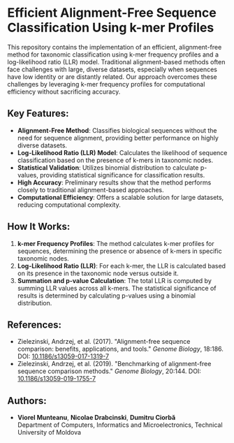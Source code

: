 # Efficient Alignment-Free Sequence Classification Using k-mer Profiles

This repository contains the implementation of an efficient, alignment-free method for taxonomic classification using k-mer frequency profiles and a log-likelihood ratio (LLR) model. Traditional alignment-based methods often face challenges with large, diverse datasets, especially when sequences have low identity or are distantly related. Our approach overcomes these challenges by leveraging k-mer frequency profiles for computational efficiency without sacrificing accuracy.

## Key Features:
- **Alignment-Free Method**: Classifies biological sequences without the need for sequence alignment, providing better performance on highly diverse datasets.
- **Log-Likelihood Ratio (LLR) Model**: Calculates the likelihood of sequence classification based on the presence of k-mers in taxonomic nodes.
- **Statistical Validation**: Utilizes binomial distribution to calculate p-values, providing statistical significance for classification results.
- **High Accuracy**: Preliminary results show that the method performs closely to traditional alignment-based approaches.
- **Computational Efficiency**: Offers a scalable solution for large datasets, reducing computational complexity.

## How It Works:
1. **k-mer Frequency Profiles**: The method calculates k-mer profiles for sequences, determining the presence or absence of k-mers in specific taxonomic nodes.
2. **Log-Likelihood Ratio (LLR)**: For each k-mer, the LLR is calculated based on its presence in the taxonomic node versus outside it.
3. **Summation and p-value Calculation**: The total LLR is computed by summing LLR values across all k-mers. The statistical significance of results is determined by calculating p-values using a binomial distribution.

## References:
- Zielezinski, Andrzej, et al. (2017). "Alignment-free sequence comparison: benefits, applications, and tools." *Genome Biology*, 18:186. DOI: [10.1186/s13059-017-1319-7](https://doi.org/10.1186/s13059-017-1319-7)
- Zielezinski, Andrzej, et al. (2019). "Benchmarking of alignment-free sequence comparison methods." *Genome Biology*, 20:144. DOI: [10.1186/s13059-019-1755-7](https://doi.org/10.1186/s13059-019-1755-7)

## Authors:
- **Viorel Munteanu**, **Nicolae Drabcinski**, **Dumitru Ciorbă**  
  Department of Computers, Informatics and Microelectronics, Technical University of Moldova
